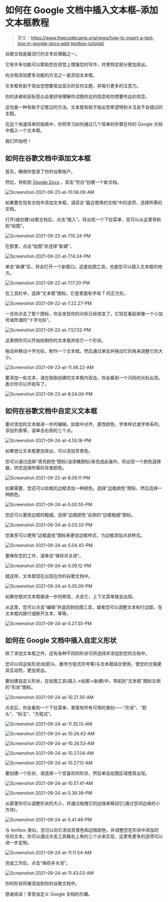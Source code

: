# 如何在 Google 文档中插入文本框–添加文本框教程

> 原文：<https://www.freecodecamp.org/news/how-to-insert-a-text-box-in-google-docs-add-textbox-tutorial/>

谷歌文档是最流行的文本处理器之一。

它有许多功能可以帮助您在视觉上增强您的写作，并使特定部分更加突出。

向文档添加更多功能的方法之一是添加文本框。

文本框有助于突出您想要突出显示的任何主题，并吸引更多的注意力。

你的读者和目标受众会更好地理解你试图传达的信息和你想要传达的信息。

这也是一种有助于记笔记的方法。文本框有助于指出您希望特别关注且不会错过的主题。

在这个快速简单的指南中，你将学习如何通过几个简单的步骤在你的 Google 文档中插入一个文本框。

我们开始吧！

## 如何在谷歌文档中添加文本框

首先，确保你登录了你的谷歌账户。

然后，导航到 [Google Docs](https://docs.google.com/document/u/0/?tgif=d) ，双击“空白”创建一个新文档。

![Screenshot-2021-09-23-at-10.56.09-AM](img/0eae5dbd61037f4675c11354afc6b876.png)

如果要在现有文档中添加文本框，请双击“最近使用的文档”中的选项，选择所需的文档。

打开(或创建)谷歌文档后，点击“插入”。将出现一个下拉菜单，您可以从这里导航到“绘图”。

![Screenshot-2021-09-22-at-7.10.24-PM](img/226ccaee1b39115256f27d50e8773468.png)

在那里，点击“绘图”并选择“新建”。

![Screenshot-2021-09-22-at-7.14.24-PM](img/70b42a1cd7c3efd358f0bbf3fcab9f5b.png)

单击“新建”后，将会打开一个新窗口。这是绘图工具，也是您可以插入文本框的地方。

![Screenshot-2021-09-22-at-7.17.20-PM](img/db7119a8df92e3d7c668a96f71673558.png)

在工具栏中，选择“文本框”图标。它是里面有字母 T 的正方形。

![Screenshot-2021-09-22-at-7.22.27-PM](img/59b34ea90a2b905ba3f6d9f95839e293.png)

一旦你点击了那个图标，你会发现你的光标已经改变了。它现在看起来像一个小加号或所谓的“十字光标”。

![Screenshot-2021-09-22-at-7.57.02-PM](img/57cc0d81f42219557b1192b72979a7bb.png)

这表明你可以开始绘制你的文本框并给它一个形状。

拖动并移动十字光标，制作一个文本框。然后通过单击并拖动它的角来调整它的大小。

![Screenshot-2021-09-23-at-11.46.22-AM](img/d8de4e8103b027f26af2985a7947eb69.png)

要添加一些文本，请在刚刚创建的文本框内双击。你会看到一个闪烁的光标出现，表示你可以开始写了。

![Screenshot-2021-09-22-at-8.04.00-PM](img/5bb8a48eff78ddc996c7cf7bef0b6b54.png)

## 如何在谷歌文档中自定义文本框

要对添加的文本做进一步的编辑，如居中对齐、更改颜色、字体样式或字体系列、添加列表等，请单击右侧的三个点。

![Screenshot-2021-09-24-at-4.55.18-PM](img/0ed3d7287fbe90d60fc4f483f8771306.png)

如果想让文本框更加突出，可以添加背景色。

您可以通过选择“填充颜色”图标(油漆桶图标)来完成此操作。将出现一个颜色选择器，供您选择所需的背景颜色。

![Screenshot-2021-09-22-at-8.06.11-PM](img/4ce17a8455d86984b5d2031299951acc.png)

如果需要，您还可以给框的边框添加一种颜色。选择“边框颜色”图标，然后选择一种颜色。

![Screenshot-2021-09-24-at-5.00.55-PM](img/94104d6352770e7d411a61ecb33504f6.png)

您还可以更改边框的粗细。选择“边框颜色”右侧的“边框粗细”图标。

![Screenshot-2021-09-24-at-5.03.32-PM](img/02d17c01c88b60314b266fd6d12db060.png)

您甚至可以使用“边框虚线”图标来更改边框样式，为边框添加点状样式。

![Screenshot-2021-09-24-at-5.04.45-PM](img/1c69619f6b23ba2666895ad05d8cd6c4.png)

要保存您的工作，请单击“保存并关闭”。

![Screenshot-2021-09-24-at-5.09.12-PM](img/f15aae3998be5d02e2e13200dd95c4f8.png)

就这样，文本框现在出现在你的谷歌文档中。

![Screenshot-2021-09-24-at-5.05.00-PM](img/2b7c692d5966f111aa1ac7a6a3c41194.png)

如果你想对文本框做进一步的修改，点击它，上下文菜单就会出现。

从这里，您可以点击“编辑”并返回到绘图工具，或者您可以调整文本和行边距，在文本框内换行或断开文本，等等。

![Screenshot-2021-09-24-at-5.27.35-PM](img/438013002a5bae12c0e65ee8f62ecd43.png)

## 如何在 Google 文档中插入自定义形状

除了添加文本框之外，还有各种不同的形状可供选择并添加到您的文档中。

您可以将这些形状(如箭头、数学方程式符号等)与文本框结合使用，使您的文稿更具互动性，更加突出。

要创建自定义形状，在绘图工具(插入->绘图->新建)中，导航到“文本框”图标左侧的“形状”图标。

![Screenshot-2021-09-24-at-10.21.30-AM](img/66d8ca6aa678bef7f8606b3e053500c5.png)

点击后，你会看到一个下拉菜单，里面有所有可用的类别——“形状”、“箭头”、“标注”、“方程式”。

![Screenshot-2021-09-24-at-11.35.13-AM](img/fee3a09d04e0f18425ed39b80761f0c9.png)

![Screenshot-2021-09-24-at-10.26.42-AM](img/a73fb97fd04a0e9f96abdb26013a0898.png)

![Screenshot-2021-09-24-at-10.26.53-AM](img/11fc857b4090223b5f7fa78cbdbb6d24.png)

![Screenshot-2021-09-24-at-10.27.04-AM](img/051c9c5b7b9c97d9b3c628b5d564735f.png)

![Screenshot-2021-09-24-at-10.27.12-AM](img/fa34d0efd356dd3b7ed827852660713d.png)

要创建一个形状，请选择一个您喜欢的形状，然后单击绘图区域使其出现。

![Screenshot-2021-09-24-at-10.57.41-AM](img/d5bd270286bee7937b8c11c0b6a5caa0.png)

![Screenshot-2021-09-24-at-5.39.39-PM](img/e1254ac5be412e3aefa6fb94a96d7684.png)

从那里你可以调整形状的大小，并通过拖拽它的边缘来移动它(通过空间边缘的小方块)。

![Screenshot-2021-09-24-at-5.41.46-PM](img/6089d9e23deac0213ffc24b2a8087b86.png)

与 textbox 类似，您可以向它添加背景色和边框颜色，并调整您在形状中添加的任何文本。你可以通过点击工具箱右上角的三个点来实现，这里有更多的选项可以进一步定制。

![Screenshot-2021-09-24-at-11.11.54-AM](img/a039ea86b53457b34e91e7abf64e3ebc.png)

完成工作后，点击“保存并关闭”。

![Screenshot-2021-09-24-at-11.43.03-AM](img/9d5a6d9348f4ce2936b6ec46b917925c.png)

你的形状将被添加到你的谷歌文档中。

感谢阅读！享受自定义 Google 文档的乐趣。